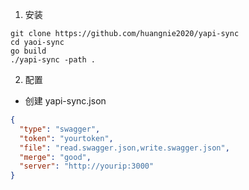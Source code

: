 1. 安装 
```
git clone https://github.com/huangnie2020/yapi-sync
cd yaoi-sync
go build
./yapi-sync -path .

```
2. 配置
- 创建 yapi-sync.json
```json
{
  "type": "swagger",
  "token": "yourtoken",
  "file": "read.swagger.json,write.swagger.json",
  "merge": "good",
  "server": "http://yourip:3000"
}
```
